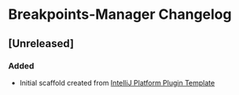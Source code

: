 <!-- Keep a Changelog guide -> https://keepachangelog.com -->

# Breakpoints-Manager Changelog

## [Unreleased]
### Added
- Initial scaffold created from [IntelliJ Platform Plugin Template](https://github.com/JetBrains/intellij-platform-plugin-template)
